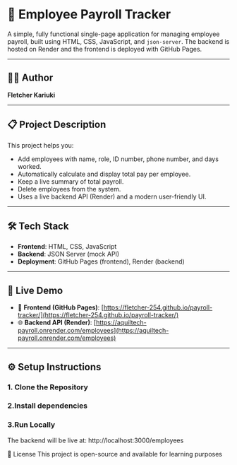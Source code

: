 # 🧾 Employee Payroll Tracker

A simple, fully functional single-page application for managing employee payroll, built using HTML, CSS, JavaScript, and `json-server`. The backend is hosted on Render and the frontend is deployed with GitHub Pages.

---

## 👨‍💻 Author

**Fletcher Kariuki**

---

## 📋 Project Description

This project helps you:

- Add employees with name, role, ID number, phone number, and days worked.
- Automatically calculate and display total pay per employee.
- Keep a live summary of total payroll.
- Delete employees from the system.
- Uses a live backend API (Render) and a modern user-friendly UI.

---

## 🛠️ Tech Stack

- **Frontend**: HTML, CSS, JavaScript
- **Backend**: JSON Server (mock API)
- **Deployment**: GitHub Pages (frontend), Render (backend)

---

## 🚀 Live Demo

- 🔗 **Frontend (GitHub Pages)**: [https://fletcher-254.github.io/payroll-tracker/](https://fletcher-254.github.io/payroll-tracker/)
- 🌐 **Backend API (Render)**: [https://aquiltech-payroll.onrender.com/employees](https://aquiltech-payroll.onrender.com/employees)

---

## ⚙️ Setup Instructions

### 1. Clone the Repository

### 2.Install dependencies

### 3.Run Locally

The backend will be live at: http://localhost:3000/employees

📜 License
This project is open-source and available for learning purposes

